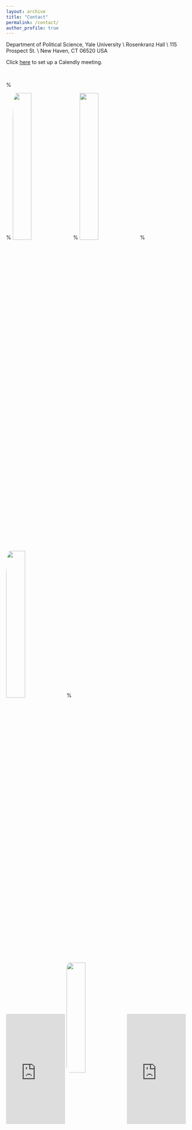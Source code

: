 ```yaml
---
layout: archive
title: "Contact"
permalink: /contact/
author_profile: true
---
```


Department of Political Science, Yale University \\
Rosenkranz Hall \\
115 Prospect St. \\
New Haven, CT 06520 USA


Click [here](https://calendly.com/trevor-incerti/) to set up a Calendly meeting. 

&nbsp;

% <p float="left">
%  <img src="https://www.trevorincerti.com/images/solar_kamisu.jpeg" width="32%" style="border-radius:6%" />
%  <img src="https://www.trevorincerti.com/images/plot.jpeg" width="32%" />
%  <img src="https://www.trevorincerti.com/images/meti.jpeg" width="32%" style="border-radius:6%" /> 
%</p>

 <p float="left">
   <iframe width="32%" height="300px" scrolling="no" frameBorder="0" style="position:relative; top: 0px; left: 0px;" src="https://www.trevorincerti.com/files/cites_year.html"></iframe>
  <img src="https://www.trevorincerti.com/images/meti.jpeg" width="32%" height="300px" style="border-radius:6%; position:relative; top: -140px; left: 0px;" /> 
   <iframe width="32%" height="300px" scrolling="no" frameBorder="0" style="position:relative; top: 0px; left: 0px;" src="https://www.trevorincerti.com/files/abstract_wordcloud.html"></iframe>
</p>